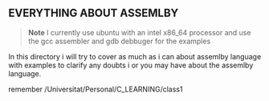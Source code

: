 ## EVERYTHING ABOUT ASSEMLBY

>**Note**
>I currently use ubuntu with an intel x86_64 processor and use the gcc assembler and gdb debbuger for the examples

In this directory i will try to cover as much as i can about assemlby language with examples to clarify any doubts i or you may have about the assemlby language.


remember /Universitat/Personal/C_LEARNING/class1